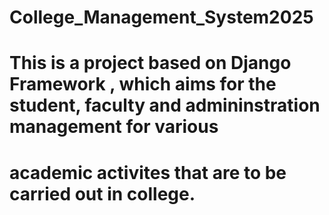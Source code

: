 # College_Management_System2025
# This is a project based on Django Framework , which aims for the student, faculty and admininstration management for various
# academic activites that are to be carried out in college.
